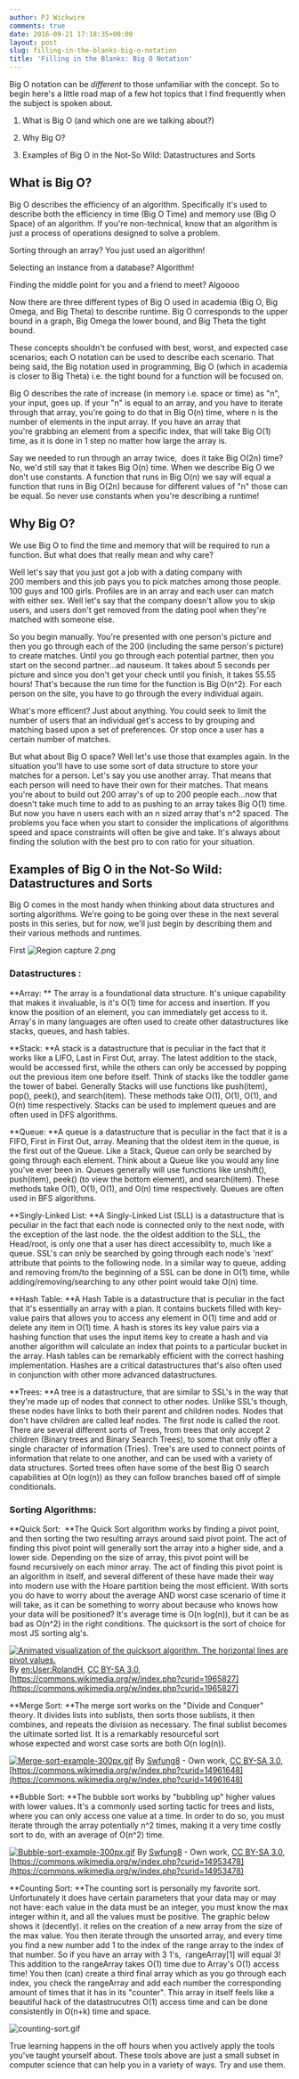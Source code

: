 ```yaml
---
author: PJ Wickwire
comments: true
date: 2016-09-21 17:18:35+00:00
layout: post
slug: filling-in-the-blanks-big-o-notation
title: 'Filling in the Blanks: Big O Notation'
---
```


Big O notation can be _different_ to those unfamiliar with the concept. So to begin here's a little road map of a few hot topics that I find frequently when the subject is spoken about.

	
  1. What is Big O (and which one are we talking about?)

	
  2. Why Big O?

	
  3. Examples of Big O in the Not-So Wild: Datastructures and Sorts


## What is Big O?

Big O describes the efficiency of an algorithm. Specifically it's used to describe both the efficiency in time (Big O Time) and memory use (Big O Space) of an algorithm. If you're non-technical, know that an algorithm is just a process of operations designed to solve a problem. 

Sorting through an array? You just used an algorithm!

Selecting an instance from a database? Algorithm!

Finding the middle point for you and a friend to meet? Algoooo

Now there are three different types of Big O used in academia (Big O, Big Omega, and Big Theta) to describe runtime. Big O corresponds to the upper bound in a graph, Big Omega the lower bound, and Big Theta the tight bound.

These concepts shouldn't be confused with best, worst, and expected case scenarios; each O notation can be used to describe each scenario. That being said, the Big notation used in programming, Big O (which in academia is closer to Big Theta) i.e. the tight bound for a function will be focused on.

Big O describes the rate of increase (in memory i.e. space or time) as "n", your input, goes up. If your "n" is equal to an array, and you have to iterate through that array, you're going to do that in Big O(n) time, where n is the number of elements in the input array. If you have an array that you're grabbing an element from a specific index, that will take Big O(1) time, as it is done in 1 step no matter how large the array is.

Say we needed to run through an array twice,  does it take Big O(2n) time? No, we'd still say that it takes Big O(n) time. When we describe Big O we don't use constants. A function that runs in Big O(n) we say will equal a function that runs in Big O(2n) because for different values of "n" those can be equal. So never use constants when you're describing a runtime!


## Why Big O?

 We use Big O to find the time and memory that will be required to run a function. But what does that really mean and why care?

Well let's say that you just got a job with a dating company with 200 members and this job pays you to pick matches among those people. 100 guys and 100 girls. Profiles are in an array and each user can match with either sex. Well let's say that the company doesn't allow you to skip users, and users don't get removed from the dating pool when they're matched with someone else.

So you begin manually. You're presented with one person's picture and then you go through each of the 200 (including the same person's picture) to create matches. Until you go through each potential partner, then you start on the second partner...ad nauseum. It takes about 5 seconds per picture and since you don't get your check until you finish, it takes 55.55 hours! That's because the run time for the function is Big O(n^2). For each person on the site, you have to go through the every individual again.

What's more efficent? Just about anything. You could seek to limit the number of users that an individual get's access to by grouping and matching based upon a set of preferences. Or stop once a user has a certain number of matches. 

But what about Big O space? Well let's use those that examples again. In the situation you'll have to use some sort of data structure to store your matches for a person. Let's say you use another array. That means that each person will need to have their own  for their matches. That means you're about to build out 200 array's of up to 200 people each...now that doesn't take much time to add to as pushing to an array takes Big O(1) time. But now you have n users each with an n sized array that's n^2 spaced. The problems you face when you start to consider the implications of algorithms speed and space constraints will often be give and take. It's always about finding the solution with the best pro to con ratio for your situation. 

## Examples of Big O in the Not-So Wild: Datastructures and Sorts

Big O comes in the most handy when thinking about data structures and sorting algorithms. We're going to be going over these in the next several posts in this series, but for now, we'll just begin by describing them and their various methods and runtimes.

First ![Region capture 2.png](https://rubydoobiedoo.files.wordpress.com/2016/09/region-capture-2.png)


### Datastructures :

**Array: ** The array is a foundational data structure. It's unique capability that makes it invaluable, is it's O(1) time for access and insertion. If you know the position of an element, you can immediately get access to it. Array's in many languages are often used to create other datastructures like stacks, queues, and hash tables.

**Stack: **A stack is a datastructure that is peculiar in the fact that it works like a LIFO, Last in First Out, array. The latest addition to the stack, would be accessed first, while the others can only be accessed by popping out the previous item one before itself. Think of stacks like the toddler game the tower of babel. Generally Stacks will use functions like push(item), pop(), peek(), and search(item). These methods take O(1), O(1), O(1), and O(n) time respectively. Stacks can be used to implement queues and are often used in DFS algorithms.

**Queue: **A queue is a datastructure that is peculiar in the fact that it is a FIFO, First in First Out, array. Meaning that the oldest item in the queue, is the first out of the Queue. Like a Stack, Queue can only be searched by going through each element. Think about a Queue like you would any line you've ever been in. Queues generally will use functions like unshift(), push(item), peek() (to view the bottom element), and search(item). These methods take O(1), O(1), O(1), and O(n) time respectively. Queues are often used in BFS algorithms.

**Singly-Linked List: **A Singly-Linked List (SLL) is a datastructure that is peculiar in the fact that each node is connected only to the next node, with the exception of the last node. the the oldest addition to the SLL, the Head/root, is only one that a user has direct accessiblity to, much like a queue. SSL's can only be searched by going through each node's 'next' attribute that points to the following node. In a similar way to queue, adding and removing from/to the beginning of a SSL can be done in O(1) time, while adding/removing/searching to any other point would take O(n) time.

**Hash Table: **A Hash Table is a datastructure that is peculiar in the fact that it's essentially an array with a plan. It contains buckets filled with key-value pairs that allows you to access any element in O(1) time and add or delete any item in O(1) time. A hash is stores its key value pairs via a hashing function that uses the input items key to create a hash and via another algorithm will calculate an index that points to a particular bucket in the array. Hash tables can be remarkably efficient with the correct hashing implementation. Hashes are a critical  datastructures that's also often used in conjunction with other more advanced datastructures.

**Trees: **A tree is a  datastructure, that are similar to SSL's in the way that they're made up of nodes that connect to other nodes. Unlike SSL's though, these nodes have links to both their parent and children nodes. Nodes that don't have children are called leaf nodes. The first node is called the root. There are several different sorts of Trees, from trees that only accept 2 children (Binary trees and Binary Search Trees), to some that only offer a single character of information (Tries). Tree's are used to connect points of information that relate to one another, and can be used with a variety of data structures. Sorted trees often have some of the best Big O search capabilities at O(n log(n)) as they can follow branches based off of simple conditionals.


### Sorting Algorithms:

**Quick Sort:  **The Quick Sort algorithm works by finding a pivot point, and then sorting the two resulting arrays around said pivot point. The act of finding this pivot point will generally sort the array into a higher side, and a lower side. Depending on the size of array, this pivot point will be found recursively on each minor array. The act of finding this pivot point is an algorithm in itself, and several different of these have made their way into modern use with the Hoare partition being the most efficient. With sorts you do have to worry about the average AND worst case scenario of time it will take, as it can be something to worry about because who knows how your data will be positioned? It's average time is O(n log(n)), but it can be as bad as O(n^2) in the right conditions. The quicksort is the sort of choice for most JS sorting alg's. 

[![Animated visualization of the quicksort algorithm. The horizontal lines are pivot values.](https://upload.wikimedia.org/wikipedia/commons/6/6a/Sorting_quicksort_anim.gif)](https://commons.wikimedia.org/wiki/File:Sorting_quicksort_anim.gif#/media/File:Sorting_quicksort_anim.gif)
By [en:User:RolandH](https://en.wikipedia.org/wiki/User:RolandH), [CC BY-SA 3.0](http://creativecommons.org/licenses/by-sa/3.0/), [https://commons.wikimedia.org/w/index.php?curid=1965827](https://commons.wikimedia.org/w/index.php?curid=1965827)

**Merge Sort: **The merge sort works on the "Divide and Conquer" theory. It divides lists into sublists, then sorts those sublists, it then combines, and repeats the division as necessary. The final sublist becomes the ultimate sorted list. It is a remarkably resourceful sort whose expected and worst case sorts are both O(n log(n)).


[![Merge-sort-example-300px.gif](https://upload.wikimedia.org/wikipedia/commons/c/cc/Merge-sort-example-300px.gif)](https://commons.wikimedia.org/wiki/File:Merge-sort-example-300px.gif#/media/File:Merge-sort-example-300px.gif)
By [Swfung8](Swfung8&action=edit&redlink=1) - Own work, [CC BY-SA 3.0](http://creativecommons.org/licenses/by-sa/3.0), [https://commons.wikimedia.org/w/index.php?curid=14961648](https://commons.wikimedia.org/w/index.php?curid=14961648)

**Bubble Sort: **The bubble sort works by "bubbling up" higher values with lower values. It's a commonly used sorting tactic for trees and lists, where you can only access one value at a time. In order to do so, you must iterate through the array potentially n^2 times, making it a very time costly sort to do, with an average of O(n^2) time.

[![Bubble-sort-example-300px.gif](https://upload.wikimedia.org/wikipedia/commons/c/c8/Bubble-sort-example-300px.gif)](https://commons.wikimedia.org/wiki/File:Bubble-sort-example-300px.gif#/media/File:Bubble-sort-example-300px.gif)
By [Swfung8](Swfung8&action=edit&redlink=1) - Own work, [CC BY-SA 3.0](http://creativecommons.org/licenses/by-sa/3.0), [https://commons.wikimedia.org/w/index.php?curid=14953478](https://commons.wikimedia.org/w/index.php?curid=14953478)

**Counting Sort: **The counting sort is personally my favorite sort. Unfortunately it does have certain parameters that your data may or may not have: each value in the data must be an integer, you must know the max integer within it, and all the values must be positive. The graphic below shows it (decently). it relies on the creation of a new array from the size of the max value. You then iterate through the unsorted array, and every time you find a new number add 1 to the index of the range array to the index of that number. So if you have an array with 3 1's,  rangeArray[1] will equal 3! This addition to the rangeArray takes O(1) time due to Array's O(1) access time! You then (can) create a third final array which as you go through each index, you check the rangeArray and add each number the corresponding amount of times that it has in its "counter". This array in itself feels like a beautiful hack of the datastrucutres O(1) access time and can be done consistently in O(n+k) time and space. 

![counting-sort.gif](https://rubydoobiedoo.files.wordpress.com/2016/09/counting-sort.gif)

True learning happens in the off hours when you actively apply the tools you've taught yourself about. These tools above are just a small subset in computer science that can help you in a variety of ways. Try and use them. 